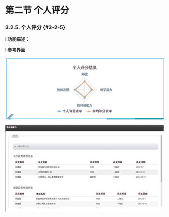 # 第二节 个人评分



### 3.2.5.      个人评分 {#3-2-5}

l  **功能描述：**

l  **参考界面**

![](/assets/image090.jpg)

![](/assets/image091.jpg)